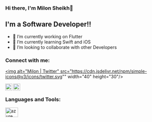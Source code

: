 
### Hi there, I'm Milon Sheikh👋
## I'm a Software Developer!!

- 🔭 I’m currently working on Flutter
- 🌱 I’m currently learning Swift and iOS
- 👯 I’m looking to collaborate with other Developers

### Connect with me:
<p align="left">
  
<a href="https://twitter.com/M_Sheikh007/" target="_blank"> <img alt="Milon | Twitter" src="https://cdn.jsdelivr.net/npm/simple-icons@v3/icons/twitter.svg""
width="40" height="30"/> 
</a> 
</p>

[<img align="left" alt="Milon | Twitter" width="22px" src="https://cdn.jsdelivr.net/npm/simple-icons@v3/icons/twitter.svg" />][twitter]
[<img align="left" alt="Milon | LinkedIn" width="22px" src="https://cdn.jsdelivr.net/npm/simple-icons@v3/icons/linkedin.svg" />][linkedin]
<br />

### Languages and Tools:
<p align="left">
  
<a href="https://azure.microsoft.com/en-in/" target="_blank"> <img src="https://www.vectorlogo.zone/logos/microsoft_azure/microsoft_azure-icon.svg" alt="azure" width="40" height="30"/> 
  
</p>

[twitter]: https://twitter.com/M_Sheikh007
[linkedin]: https://www.linkedin.com/in/milon-sheikh-007/
